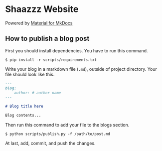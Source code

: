 # Shaazzz Website

Powered by [Material for MkDocs](https://github.com/squidfunk/mkdocs-material)

## How to publish a blog post

First you should install dependencies. You have to run this command.

```console
$ pip install -r scripts/requirements.txt
```

Write your blog in a markdown file (`.md`), outside of project directory. Your file should look like this.

```markdown
---
blog:
    author: # author name
---

# Blog title here

Blog contents...
```

Then run this command to add your file to the blogs section.

```console
$ python scripts/publish.py -f /path/to/post.md
```

At last, add, commit, and push the changes.